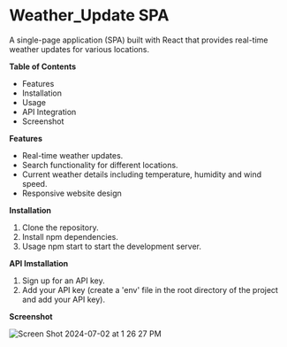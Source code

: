 # Weather_Update SPA
A single-page application (SPA) built with React that provides real-time weather updates for various locations.

**Table of Contents**
- Features
- Installation
- Usage
- API Integration
- Screenshot

**Features**
- Real-time weather updates.
- Search functionality for different locations.
- Current weather details including temperature, humidity and wind speed.
- Responsive website design

**Installation**
1. Clone the repository.
2. Install npm dependencies.
3. Usage npm start to start the development server.

**API Imstallation**
1. Sign up for an API key.
2. Add your API key (create a 'env' file in the root directory of the project and add your API key).

**Screenshot**

![Screen Shot 2024-07-02 at 1 26 27 PM](https://github.com/sr2498/Weather_Update/assets/134464080/0b27f2e2-9d2f-4eca-a067-a45d3468dbc2)


